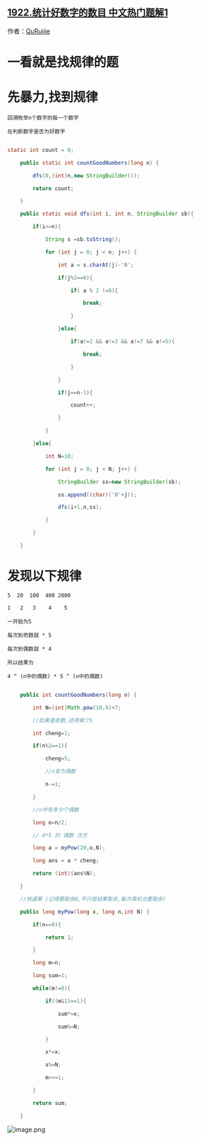 ## [1922.统计好数字的数目 中文热门题解1](https://leetcode.cn/problems/count-good-numbers/solutions/100000/kuai-su-mi-by-quruijie-ps8r)

作者：[QuRuijie](https://leetcode.cn/u/QuRuijie)
# 一看就是找规律的题
# 先暴力,找到规律
    回溯枚举n个数字的每一个数字
    在判断数字是否为好数字
```java []
static int count = 0;
    public static int countGoodNumbers(long n) {
        dfs(0,(int)n,new StringBuilder());
        return count;
    }
    public static void dfs(int i, int n, StringBuilder sb){
        if(i>=n){
            String s =sb.toString();
            for (int j = 0; j < n; j++) {
                int a = s.charAt(j)-'0';
                if(j%2==0){
                    if( a % 2 !=0){
                        break;
                    }
                }else{
                    if(a!=2 && a!=3 && a!=7 && a!=5){
                        break;
                    }
                }
                if(j==n-1){
                    count++;
                }
            }
        }else{
            int N=10;
            for (int j = 0; j < N; j++) {
                StringBuilder ss=new StringBuilder(sb);
                ss.append((char)('0'+j));
                dfs(i+1,n,ss);
            }
        }
    }
```

# 发现以下规律
    5  20  100  400 2000
    1   2   3    4    5
    一开始为5
    每次到奇数就 * 5
    每次到偶数就 * 4
    所以结果为 
    4 ^ (n中的偶数) * 5 ^ (n中的偶数)

```java []
    public int countGoodNumbers(long n) {
        int N=(int)Math.pow(10,9)+7;
        //如果是奇数,还得乘个5
        int cheng=1;
        if(n%2==1){
            cheng=5;
            //n变为偶数
            n-=1;
        }
        //n中有多少个偶数
        long o=n/2;
        // 4*5 的 偶数 次方
        long a = myPow(20,o,N);
        long ans = a * cheng;
        return (int)(ans%N);
    }
    //快速幂 (记得要取余N,不只是结果取余,每次乘机也要取余)
    public long myPow(long x, long n,int N) {
        if(n==0){
            return 1;
        }
        long m=n;
        long sum=1;
        while(m!=0){
            if((m&1)==1){
                sum*=x;
                sum%=N;
            }
            x*=x;
            x%=N;
            m>>=1;
        }
        return sum;
    }
```
![image.png](https://pic.leetcode-cn.com/1625371822-UtRWwp-image.png)



